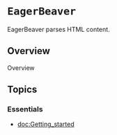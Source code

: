 # ``EagerBeaver``

EagerBeaver parses HTML content.

## Overview

Overview

## Topics

### Essentials

- <doc:Getting_started>
